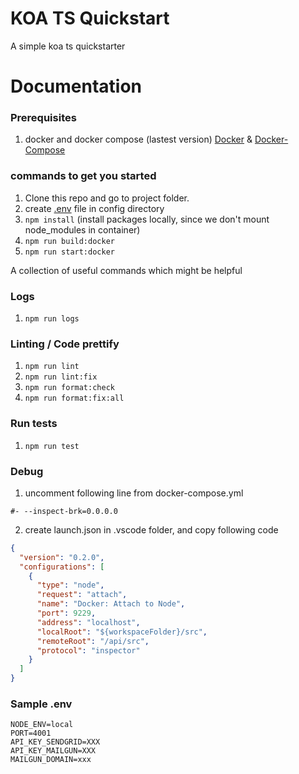 # KOA TS Quickstart

A simple koa ts quickstarter

# Documentation

### Prerequisites

1. docker and docker compose (lastest version) [Docker](https://www.docker.com/) & [Docker-Compose](https://docs.docker.com/compose/)

### commands to get you started

1. Clone this repo and go to project folder.
2. create [.env](#sample-.env) file in config directory
3. `npm install` (install packages locally, since we don't mount node_modules in container)
4. `npm run build:docker`
5. `npm run start:docker`

A collection of useful commands which might be helpful

### Logs

1. `npm run logs`

### Linting / Code prettify

1. `npm run lint`
2. `npm run lint:fix`
3. `npm run format:check`
4. `npm run format:fix:all`

### Run tests

1. `npm run test`

### Debug

1. uncomment following line from docker-compose.yml

```
#- --inspect-brk=0.0.0.0
```

2. create launch.json in .vscode folder, and copy following code

```json
{
  "version": "0.2.0",
  "configurations": [
    {
      "type": "node",
      "request": "attach",
      "name": "Docker: Attach to Node",
      "port": 9229,
      "address": "localhost",
      "localRoot": "${workspaceFolder}/src",
      "remoteRoot": "/api/src",
      "protocol": "inspector"
    }
  ]
}
```

### Sample .env

```
NODE_ENV=local
PORT=4001
API_KEY_SENDGRID=XXX
API_KEY_MAILGUN=XXX
MAILGUN_DOMAIN=xxx
```
